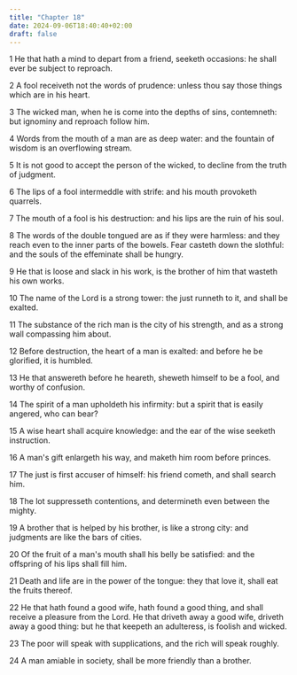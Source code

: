 ```yaml
---
title: "Chapter 18"
date: 2024-09-06T18:40:40+02:00
draft: false
---
```




1 He that hath a mind to depart from a friend, seeketh occasions: he shall ever be subject to reproach.

2 A fool receiveth not the words of prudence: unless thou say those things which are in his heart.

3 The wicked man, when he is come into the depths of sins, contemneth: but ignominy and reproach follow him.

4 Words from the mouth of a man are as deep water: and the fountain of wisdom is an overflowing stream.

5 It is not good to accept the person of the wicked, to decline from the truth of judgment.

6 The lips of a fool intermeddle with strife: and his mouth provoketh quarrels.

7 The mouth of a fool is his destruction: and his lips are the ruin of his soul.

8 The words of the double tongued are as if they were harmless: and they reach even to the inner parts of the bowels. Fear casteth down the slothful: and the souls of the effeminate shall be hungry.

9 He that is loose and slack in his work, is the brother of him that wasteth his own works.

10 The name of the Lord is a strong tower: the just runneth to it, and shall be exalted.

11 The substance of the rich man is the city of his strength, and as a strong wall compassing him about.

12 Before destruction, the heart of a man is exalted: and before he be glorified, it is humbled.

13 He that answereth before he heareth, sheweth himself to be a fool, and worthy of confusion.

14 The spirit of a man upholdeth his infirmity: but a spirit that is easily angered, who can bear?

15 A wise heart shall acquire knowledge: and the ear of the wise seeketh instruction.

16 A man's gift enlargeth his way, and maketh him room before princes.

17 The just is first accuser of himself: his friend cometh, and shall search him.

18 The lot suppresseth contentions, and determineth even between the mighty.

19 A brother that is helped by his brother, is like a strong city: and judgments are like the bars of cities.

20 Of the fruit of a man's mouth shall his belly be satisfied: and the offspring of his lips shall fill him.

21 Death and life are in the power of the tongue: they that love it, shall eat the fruits thereof.

22 He that hath found a good wife, hath found a good thing, and shall receive a pleasure from the Lord. He that driveth away a good wife, driveth away a good thing: but he that keepeth an adulteress, is foolish and wicked.

23 The poor will speak with supplications, and the rich will speak roughly.

24 A man amiable in society, shall be more friendly than a brother.

